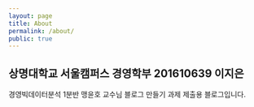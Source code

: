 ```yaml
---
layout: page
title: About
permalink: /about/
public: true
---
```


## 상명대학교 서울캠퍼스 경영학부 201610639 이지은
경영빅데이터분석 1분반 맹윤호 교수님 블로그 만들기 과제 제출용 블로그입니다.



